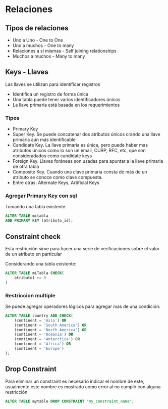 # Relaciones

## Tipos de relaciones

- Uno a Uno - One to One
- Uno a muchos - One to many
- Relaciones a sí mismas - Self joining relationships
- Muchos a muchos - Many to many

## Keys - Llaves

Las llaves se utilizan para identificar registros

- Identifica un registro de forma única
- Una tabla puede tener varios identificadores únicos
- La llave primaria está basada en los requerimientos

### Tipos

- Primary Key
- Super Key. Se puede concatenar dos atributos únicos crando una llave primaria aún más identificable
- Candidate Key. La llave primaria es única, pero puede haber mas atributos únicos como lo son un email, CURP, RFC, etc, que son consideradados como candidate keys
- Foreign Key. Llaves foráneas son usadas para apuntar a la llave primaria de otra tabla
- Composite Key. Cuando una clave primaria consta de más de un atributo se conoce como clave compuesta.
- Entre otras: Alternate Keys, Artificial Keys

### Agregar Primary Key con sql

Tomando una tabla existente:

```sql
ALTER TABLE mitabla
ADD PRIMARY KEY (atributo_id);
```

## Constraint check

Esta restricción sirve para hacer una serie de verificaciones sobre el valor de un atributo en particular

Considerando una tabla existente:

```sql
ALTER TABLE miTabla CHECK(
    atributo1 >= 0
)
```

### Restriccion multiple

Se puede agregar operadores lógicos para agregar mas de una condición:

```sql
ALTER TABLE country ADD CHECK(
	(continent = 'Asia') OR
	(continent = 'South America') OR
	(continent = 'North America') OR
	(continent = 'Oceania') OR
	(continent = 'Antarctica') OR
	(continent = 'Africa') OR
	(continent = 'Europe')
);
```

## Drop Constraint

Para eliminar un constraint es necesario indicar el nombre de este, usualmente este nombre es mostrado como error al no cumplir con alguna restricción

```sql
ALTER TABLE mytable DROP CONSTRAINT "my_constraint_name";
```